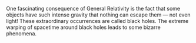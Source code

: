 One fascinating consequence of General Relativity is the fact that some objects have such intense gravity that nothing can escape them — not even light! These extraordinary occurrences are called black holes. The extreme warping of spacetime around black holes leads to some bizarre phenomena.
